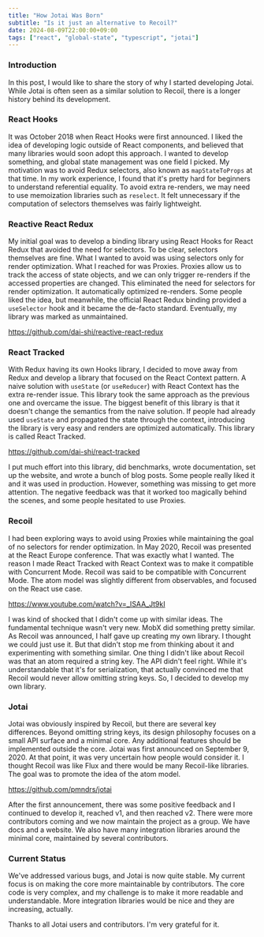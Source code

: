 ```yaml
---
title: "How Jotai Was Born"
subtitle: "Is it just an alternative to Recoil?"
date: 2024-08-09T22:00:00+09:00
tags: ["react", "global-state", "typescript", "jotai"]
---
```


### Introduction

In this post, I would like to share the story of why I started developing Jotai. While Jotai is often seen as a similar solution to Recoil, there is a longer history behind its development.

### React Hooks

It was October 2018 when React Hooks were first announced. I liked the idea of developing logic outside of React components, and believed that many libraries would soon adopt this approach. I wanted to develop something, and global state management was one field I picked. My motivation was to avoid Redux selectors, also known as `mapStateToProps` at that time. In my work experience, I found that it's pretty hard for beginners to understand referential equality. To avoid extra re-renders, we may need to use memoization libraries such as `reselect`. It felt unnecessary if the computation of selectors themselves was fairly lightweight.

### Reactive React Redux

My initial goal was to develop a binding library using React Hooks for React Redux that avoided the need for selectors. To be clear, selectors themselves are fine. What I wanted to avoid was using selectors only for render optimization. What I reached for was Proxies. Proxies allow us to track the access of state objects, and we can only trigger re-renders if the accessed properties are changed. This eliminated the need for selectors for render optimization. It automatically optimized re-renders. Some people liked the idea, but meanwhile, the official React Redux binding provided a `useSelector` hook and it became the de-facto standard. Eventually, my library was marked as unmaintained.

<https://github.com/dai-shi/reactive-react-redux>

### React Tracked

With Redux having its own Hooks library, I decided to move away from Redux and develop a library that focused on the React Context pattern. A naive solution with `useState` (or `useReducer`) with React Context has the extra re-render issue. This library took the same approach as the previous one and overcame the issue. The biggest benefit of this library is that it doesn't change the semantics from the naive solution. If people had already used `useState` and propagated the state through the context, introducing the library is very easy and renders are optimized automatically. This library is called React Tracked.

<https://github.com/dai-shi/react-tracked>

I put much effort into this library, did benchmarks, wrote documentation, set up the website, and wrote a bunch of blog posts. Some people really liked it and it was used in production. However, something was missing to get more attention. The negative feedback was that it worked too magically behind the scenes, and some people hesitated to use Proxies.

### Recoil

I had been exploring ways to avoid using Proxies while maintaining the goal of no selectors for render optimization. In May 2020, Recoil was presented at the React Europe conference. That was exactly what I wanted. The reason I made React Tracked with React Context was to make it compatible with Concurrent Mode. Recoil was said to be compatible with Concurrent Mode. The atom model was slightly different from observables, and focused on the React use case.

<https://www.youtube.com/watch?v=_ISAA_Jt9kI>

I was kind of shocked that I didn't come up with similar ideas. The fundamental technique wasn't very new. MobX did something pretty similar. As Recoil was announced, I half gave up creating my own library. I thought we could just use it. But that didn't stop me from thinking about it and experimenting with something similar. One thing I didn't like about Recoil was that an atom required a string key. The API didn't feel right. While it's understandable that it's for serialization, that actually convinced me that Recoil would never allow omitting string keys. So, I decided to develop my own library.

### Jotai

Jotai was obviously inspired by Recoil, but there are several key differences. Beyond omitting string keys, its design philosophy focuses on a small API surface and a minimal core. Any additional features should be implemented outside the core. Jotai was first announced on September 9, 2020. At that point, it was very uncertain how people would consider it. I thought Recoil was like Flux and there would be many Recoil-like libraries. The goal was to promote the idea of the atom model.

<https://github.com/pmndrs/jotai>

After the first announcement, there was some positive feedback and I continued to develop it, reached v1, and then reached v2. There were more contributors coming and we now maintain the project as a group. We have docs and a website. We also have many integration libraries around the minimal core, maintained by several contributors.

### Current Status

We've addressed various bugs, and Jotai is now quite stable. My current focus is on making the core more maintainable by contributors. The core code is very complex, and my challenge is to make it more readable and understandable. More integration libraries would be nice and they are increasing, actually.

Thanks to all Jotai users and contributors. I'm very grateful for it.
